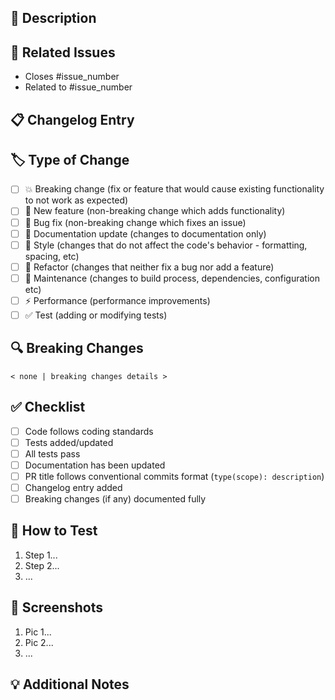 <!-- Thank you for helping us out: your efforts mean a great deal to the project! -->

## 📝 Description
<!-- Briefly describe the changes in this PR -->

## 📌 Related Issues
<!-- Link to related issues -->
- Closes #issue_number
- Related to #issue_number

## 📋 Changelog Entry
<!-- Write a concise changelog entry for this PR, examples:
🚀 Add support for Django 5.0
🐛 Fix validation in upload form
📝 Update API endpoints documentation
-->

## 🏷 Type of Change
<!-- Mark the appropriate type of change by replacing [ ] with [x] -->
- [ ] 💥 Breaking change (fix or feature that would cause existing functionality to not work as expected)
- [ ] 🚀 New feature (non-breaking change which adds functionality)
- [ ] 🐛 Bug fix (non-breaking change which fixes an issue)
- [ ] 📝 Documentation update (changes to documentation only)
- [ ] 🎨 Style (changes that do not affect the code's behavior - formatting, spacing, etc)
- [ ] 🧹 Refactor (changes that neither fix a bug nor add a feature)
- [ ] 🔧 Maintenance (changes to build process, dependencies, configuration etc)
- [ ] ⚡ Performance (performance improvements)
- [ ] ✅ Test (adding or modifying tests)

## 🔍 Breaking Changes
<!-- If there are breaking changes, list the changes in detail and provide migration instructions -->
```
< none | breaking changes details >
```

## ✅ Checklist
<!-- Mark completed items by replacing [ ] with [x] -->
- [ ] Code follows coding standards
- [ ] Tests added/updated
- [ ] All tests pass
- [ ] Documentation has been updated
- [ ] PR title follows conventional commits format (`type(scope): description`)
- [ ] Changelog entry added
- [ ] Breaking changes (if any) documented fully

## 🧪 How to Test
<!-- Describe the steps to test your changes -->
1. Step 1...
2. Step 2...
3. ...

## 📸 Screenshots
<!-- For UI changes, include before/after screenshots -->
1. Pic 1...
2. Pic 2...
3. ...

## 💡 Additional Notes
<!-- Any additional information for reviewers -->
